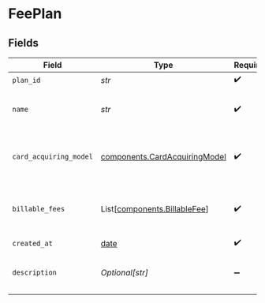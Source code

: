 # FeePlan


## Fields

| Field                                                                          | Type                                                                           | Required                                                                       | Description                                                                    | Example                                                                        |
| ------------------------------------------------------------------------------ | ------------------------------------------------------------------------------ | ------------------------------------------------------------------------------ | ------------------------------------------------------------------------------ | ------------------------------------------------------------------------------ |
| `plan_id`                                                                      | *str*                                                                          | :heavy_check_mark:                                                             | N/A                                                                            |                                                                                |
| `name`                                                                         | *str*                                                                          | :heavy_check_mark:                                                             | The name of the fee plan.                                                      | Fixed Rate Merchant Plan                                                       |
| `card_acquiring_model`                                                         | [components.CardAcquiringModel](../../models/components/cardacquiringmodel.md) | :heavy_check_mark:                                                             | Specifies the card processing pricing model                                    |                                                                                |
| `billable_fees`                                                                | List[[components.BillableFee](../../models/components/billablefee.md)]         | :heavy_check_mark:                                                             | Additional usage-based fees for this plan.                                     |                                                                                |
| `created_at`                                                                   | [date](https://docs.python.org/3/library/datetime.html#date-objects)           | :heavy_check_mark:                                                             | N/A                                                                            |                                                                                |
| `description`                                                                  | *Optional[str]*                                                                | :heavy_minus_sign:                                                             | A description of the fee plan.                                                 |                                                                                |